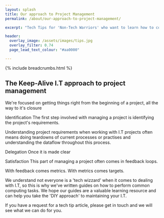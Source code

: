 ```yaml
---
layout: splash
title: Our approach to Project Management
permalink: /about/our-approach-to-project-management/

excerpt: "Tech Tips for 'Non-Tech Warriors' who want to learn how to complete common computing tasks."

header:
  overlay_image: /assets/images/tips.jpg
  overlay_filter: 0.74
  page_lead_text_colour: "#aa0000"

---
```


{% include breadcrumbs.html %}


<h2>The Keep-Alive I.T approach to project management</h2>

We're focused on getting things right from the beginning of a project, all the way to it's closure

Identification
The first step involved with managing a project is identifying the project's requirements.

Understanding project requirements when working with I.T projects often means doing teardowns of current processes or practises and understanding the dataflow throughout this process.



Delegation
Once it is made clear 

Satisfaction
This part of managing a project often comes in feedback loops.

With feedback comes metrics. With metrics comes targets.



<p>We understand not everyone is a 'tech wizzard' when it comes to dealing with I.T, so this is why we've written guides on how to perform common computing tasks. We hope our guides are a valuable learning resource and can help you take the 'DIY approach' to maintaining your I.T.</p>
<p>If you have a request for a tech tip article, please get in touch and we will see what we can do for you.</p>